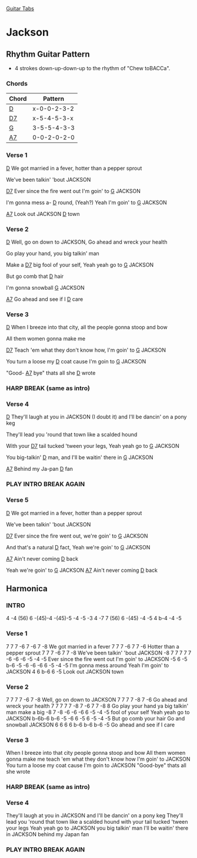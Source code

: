 [Guitar Tabs](index.md)

# Jackson

## Rhythm Guitar Pattern
- 4 strokes down-up-down-up to the rhythm of "Chew toBACCa".

### Chords

| Chord | Pattern |
| --- | --- |
| [D] | <a name="D">x-0-0-2-3-2</a> |
| [D7] | <a name="D7">x-5-4-5-3-x</a> |
| [G] | <a name="G">3-5-5-4-3-3</a> |
| [A7] | <a name="A7">0-0-2-0-2-0</a> |

[D]: #D
[D7]: #D7
[G]: #G
[A7]: #A7


### Verse 1

[D] We got married in a fever, hotter than a pepper sprout

We've been talkin' 'bout JACKSON

[D7] Ever since the fire went out I'm goin' to [G] JACKSON

I'm gonna mess a- [D] round, (Yeah?) Yeah I'm goin' to [G] JACKSON

[A7] Look out JACKSON [D] town

### Verse 2

[D] Well, go on down to JACKSON, Go ahead and wreck your health

Go play your hand, you big talkin' man

Make a [D7] big fool of your self, Yeah yeah go to [G] JACKSON

But go comb that [D] hair

I'm gonna snowball [G] JACKSON

[A7] Go ahead and see if I [D] care

### Verse 3

[D] When I breeze into that city, all the people gonna stoop
and bow

All them women gonna make me

[D7] Teach 'em what they don't know how, I'm goin' to [G] JACKSON

You turn a loose my [D] coat cause I'm goin to [G] JACKSON

"Good- [A7] bye" thats all she [D] wrote

### HARP BREAK (same as intro)

### Verse 4

[D] They'll laugh at you in JACKSON (I doubt it) and I'll be dancin' on a pony keg

They'll lead you 'round that town like a scalded hound

With your [D7] tail tucked 'tween your legs, Yeah yeah go to [G] JACKSON

You big-talkin' [D] man, and I'll be waitin' there in [G] JACKSON

[A7] Behind my Ja-pan [D] fan

### PLAY INTRO BREAK AGAIN 

### Verse 5

[D] We got married in a fever, hotter than a pepper sprout

We've been talkin' 'bout JACKSON

[D7] Ever since the fire went out, we're goin' to [G] JACKSON

And that's a natural [D] fact, Yeah we're goin' to [G] JACKSON

[A7] Ain't never coming [D] back

Yeah we're goin' to [G] JACKSON [A7] Ain't never coming [D] back


## Harmonica


### INTRO
4 -4 (56) 6 -(45)-4 -(45)-5 -4 -5 -3 4 -7 7 (56)
6 -(45) -4 -5 4 b-4 -4 -5

### Verse 1
7   7   7  -6  7 -6 7 -8
We got married in a fever 
7  7    7 -6  7  7    -6
Hotter than a pepper sprout
7     7    7 -6     7    7 -8
We've been talkin' 'bout JACKSON
-8 7  7     7   7    7   -6  -6  -6    -5 -4 -5
Ever since the fire went out I'm goin' to JACKSON
-5  6 -5  b-6  -5 -6  -6   -6   6   -5  -4  -5
I'm gonna mess around Yeah I'm goin' to JACKSON
 4    6  b-6 6   -5
Look out JACKSON town

### Verse 2
 7   7  7   7   -6  7  -8
Well, go on down to JACKSON 
7   7  7  7   -8    7    -6
Go ahead and wreck your health
7   7    7    7   7  -8   7 -6    7   7  -8  8
Go play your hand ya big talkin' man make a big
-8   7   -8   -6   -6   -6  6  -5 -4  -5
fool of your self Yeah yeah go to JACKSON
b-6b-6 b-6  -5   -6   6  -5   6  -5   -4 -5
But go comb your hair Go and snowball JACKSON
6  6  6   6  b-6 b-6 b-6 -5
Go ahead and see if   I  care

### Verse 3
When I breeze into that city people gonna stoop
and bow
All them women gonna make me teach 'em what they
don't know how I'm goin' to JACKSON 
You turn a loose my coat cause I'm goin to 
JACKSON "Good-bye" thats all she wrote

### HARP BREAK (same as intro)

### Verse 4
They'll laugh at you in JACKSON and I'll be 
dancin' on a pony keg
They'll lead you 'round that town like a scalded
hound with your tail tucked 'tween your legs
Yeah yeah go to JACKSON you big talkin' man
I'll be waitin' there in JACKSON behind my Japan fan

### PLAY INTRO BREAK AGAIN 